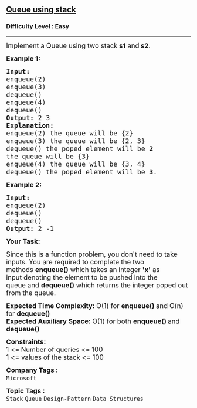 <h2><a href="https://www.geeksforgeeks.org/problems/queue-using-stack/1?page=1&category=Stack&difficulty=Easy,Medium&sortBy=accuracy">Queue using stack</a></h2><h3>Difficulty Level : Easy</h3><hr><div class="problems_problem_content__Xm_eO"><p><span style="font-size: 18px;">Implement a Queue&nbsp;using two stack</span><span style="font-size: 18px;"><strong>&nbsp;s1</strong>&nbsp;and<strong>&nbsp;s2</strong>.</span></p>
<p><span style="font-size: 18px;"><strong>Example 1:</strong></span></p>
<pre><span style="font-size: 18px;"><strong>Input:
</strong>enqueue(2)
enqueue(3)
dequeue()
enqueue(4)
dequeue()<strong>
Output: </strong>2 3
<strong>Explanation:
</strong>enqueue(2) the queue will be {2}
enqueue(3) the queue will be {2, 3}
dequeue() the poped element will be <strong>2</strong>&nbsp;
the queue will be {3}
enqueue(4) the queue will be {3, 4}
dequeue() the poped element will be <strong>3</strong>. &nbsp;
</span></pre>
<p><span style="font-size: 18px;"><strong>Example 2:</strong></span></p>
<pre><span style="font-size: 18px;"><strong>Input:
</strong>enqueue(2)
dequeue()
dequeue()<strong>
Output: </strong>2 -1</span></pre>
<p><span style="font-size: 18px;"><strong>Your Task:</strong></span></p>
<p><span style="font-size: 18px;">Since this is a function problem, you don't need to take inputs. You are required to complete the two methods&nbsp;<strong>enqueue</strong><strong>()</strong>&nbsp;which takes&nbsp;an integer <strong>'x'</strong>&nbsp;as input&nbsp;denoting the element to be pushed into the queue&nbsp;and <strong>dequeue</strong><strong>()</strong>&nbsp;which returns the&nbsp;integer&nbsp;poped out from the queue.</span></p>
<p><span style="font-size: 18px;"><strong>Expected Time Complexity:&nbsp;</strong>O(1) for&nbsp;<strong>enqueue</strong><strong>()&nbsp;</strong>and O(n) for <strong>dequeue</strong><strong>()</strong><br><strong>Expected Auxiliary Space:&nbsp;</strong>O(1) for both&nbsp;<strong>enqueue</strong><strong>()&nbsp;</strong>and <strong>dequeue</strong><strong>()</strong></span></p>
<p><span style="font-size: 18px;"><strong>Constraints:</strong><br>1 &lt;=<strong>&nbsp;</strong>Number of queries&nbsp;&lt;= 100<br>1 &lt;= values of the stack&nbsp;&lt;= 100</span></p></div><p><span style=font-size:18px><strong>Company Tags : </strong><br><code>Microsoft</code>&nbsp;<br><p><span style=font-size:18px><strong>Topic Tags : </strong><br><code>Stack</code>&nbsp;<code>Queue</code>&nbsp;<code>Design-Pattern</code>&nbsp;<code>Data Structures</code>&nbsp;
